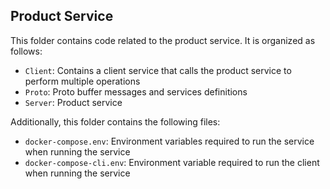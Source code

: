 ## Product Service

This folder contains code related to the product service. It is organized as follows:

- `Client`: Contains a client service that calls the product service to perform multiple operations
- `Proto`: Proto buffer messages and services definitions
- `Server`: Product service 

Additionally, this folder contains the following files:

- `docker-compose.env`: Environment variables required to run the service when running the service 
- `docker-compose-cli.env`: Environment variable required to run the client when running the service 

